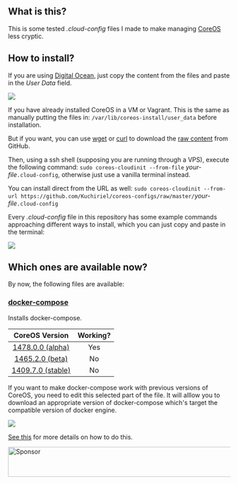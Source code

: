 ## What is this?

This is some tested _.cloud-config_ files I made to make managing [CoreOS](https://coreos.com/why/) less cryptic.

## How to install?

If you are using [Digital Ocean](https://www.digitalocean.com/products/), just copy the content from the files and paste in the _User Data_ field.

![](https://i.imgur.com/0X3jF5t.png)

If you have already installed CoreOS in a VM or Vagrant. This is the same as manually putting the files in: `/var/lib/coreos-install/user_data` before installation.

But if you want, you can use [wget](https://en.wikipedia.org/wiki/Wget) or [curl](https://pt.wikipedia.org/wiki/Curl_(Unix)) to download the [raw content](https://raw.githubusercontent.com/Kuchiriel/coreos-configs/master/docker-compose.cloud-config) from GitHub.

Then, using a ssh shell (supposing you are running through a VPS), execute the following command: `sudo coreos-cloudinit --from-file` _your-file_`.cloud-config`, otherwise just use a vanilla terminal instead.

You can install direct from the URL as well: `sudo coreos-cloudinit --from-url https://github.com/Kuchiriel/coreos-configs/raw/master/`_your-file_`.cloud-config`

Every _.cloud-config_ file in this repository has some example commands approaching different ways to install, which you can just copy and paste in the terminal:

![](https://i.imgur.com/ko9kUGu.png)

## Which ones are available now?

By now, the following files are available:

### [docker-compose](https://github.com/Kuchiriel/coreos-configs/blob/master/docker-compose.cloud-config)
Installs docker-compose.

| CoreOS Version | Working? |
| :------------: | :------: |
| [1478.0.0 (alpha)](https://coreos.com/releases/#1478.0.0) | Yes |
| [1465.2.0 (beta)](https://coreos.com/releases/#1465.2.0)  | No  |
| [1409.7.0 (stable)](https://coreos.com/releases/#1409.7.0)| No  |

If you want to make docker-compose work with previous versions of CoreOS, you need to edit this selected part of the file. It will alllow you to download an appropriate version of docker-compose which's target the compatible version of docker engine.

![](https://i.imgur.com/JZbKTnE.png)

[See this](https://github.com/docker/compose/releases) for more details on how to do this.

<a target='_blank' rel='nofollow' href='https://app.codesponsor.io/link/fs3bBt7nP9jn4VLgZERmuNMy/Kuchiriel/coreos-configs'>
  <img alt='Sponsor' width='888' height='68' src='https://app.codesponsor.io/embed/fs3bBt7nP9jn4VLgZERmuNMy/Kuchiriel/coreos-configs.svg' />
</a>

